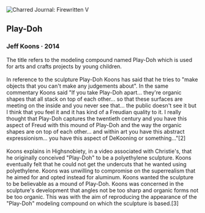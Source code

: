 <div class="artwork-of-the-day">
  <div class="container">
    <div class="img-wrapper">
      <img
        src="https://uploads0.wikiart.org/00422/images/jeff-koons/08playdoh-crop-rgb-width-2000.jpg!Large.jpg"
        alt="Charred Journal: Firewritten V" />
    </div>
    <div class="artwork-detail">
      <div class="artwork-origin"> 
        <h2 class="artwork-name">Play-Doh</h2>
        <h3 class="artist">
          Jeff Koons
                    ·  2014
        </h3>
      </div>
      <p class="description">
        <span class="artwork-description-text ng-binding" ng-bind-html="viewModel.ArtworkOfTheDay.Description | unsafe">The title refers to the modeling compound named Play-Doh which is used for arts and crafts projects by young children.<br><br>In reference to the sculpture Play-Doh Koons has said that he tries to "make objects that you can't make any judgements about". In the same commentary Koons said "If you take Play-Doh apart... they're organic shapes that all stack on top of each other... so that these surfaces are meeting on the inside and you never see that... the public doesn't see it but I think that you feel it and it has kind of a Freudian quality to it. I really thought that Play-Doh captures the twentieth century and you have this aspect of Freud with this mound of Play-Doh and the way the organic shapes are on top of each other... and within art you have this abstract expressionism... you have this aspect of DeKooning or something..."[2]<br><br>Koons explains in Highsnobiety, in a video associated with Christie's, that he originally conceived "Play-Doh" to be a polyethylene sculpture. Koons eventually felt that he could not get the undercuts that he wanted using polyethylene. Koons was unwilling to compromise on the superrealism that he aimed for and opted instead for aluminum. Koons wanted the sculpture to be believable as a mound of Play-Doh. Koons was concerned in the sculpture's development that angles not be too sharp and organic forms not be too organic. This was with the aim of reproducing the appearance of the "Play-Doh" modeling compound on which the sculpture is based.[3]</span>
                        <div class="text-shadow-container" ng-show="showShadow" style=""></div>
      </p>
    </div>
  </div>

</div>

